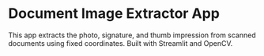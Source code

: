 # Document Image Extractor App

This app extracts the photo, signature, and thumb impression from scanned documents using fixed coordinates.
Built with Streamlit and OpenCV.
